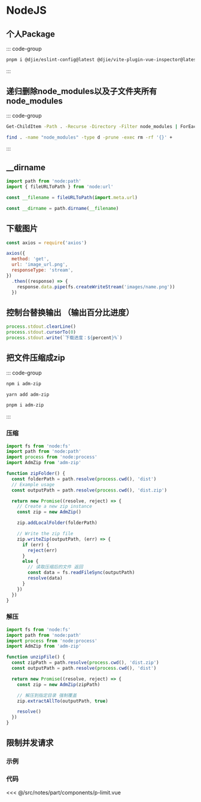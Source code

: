 # NodeJS

<script setup>
import PLimit from './components/p-limit.vue'
</script>

## 个人Package

::: code-group

```bash [前端]
pnpm i @djie/eslint-config@latest @djie/vite-plugin-vue-inspector@latest @djie/unocss@latest -D
```

:::

## 递归删除node_modules以及子文件夹所有node_modules

::: code-group

```bash [Windows PowerShell]
Get-ChildItem -Path . -Recurse -Directory -Filter node_modules | ForEach-Object { Remove-Item -Recurse -Force $_.FullName }
```

```bash [Linux Mac]
find . -name "node_modules" -type d -prune -exec rm -rf '{}' +
```
:::

## __dirname

```js
import path from 'node:path'
import { fileURLToPath } from 'node:url'

const __filename = fileURLToPath(import.meta.url)

const __dirname = path.dirname(__filename)
```

## 下载图片

```js
const axios = require('axios')

axios({
  method: 'get',
  url: 'image_url.png',
  responseType: 'stream',
})
  .then((response) => {
    response.data.pipe(fs.createWriteStream('images/name.png'))
  })
```

## 控制台替换输出 （输出百分比进度）

```js
process.stdout.clearLine()
process.stdout.cursorTo(0)
process.stdout.write(`下载进度：${percent}%`)
```

## 把文件压缩成zip

::: code-group

```bash [npm]
npm i adm-zip
```

```bash [yarn]
yarn add adm-zip
```

```bash [pnpm]
pnpm i adm-zip
```

:::

### 压缩
```js
import fs from 'node:fs'
import path from 'node:path'
import process from 'node:process'
import AdmZip from 'adm-zip'

function zipFolder() {
  const folderPath = path.resolve(process.cwd(), 'dist')
  // Example usage
  const outputPath = path.resolve(process.cwd(), 'dist.zip')

  return new Promise((resolve, reject) => {
    // Create a new zip instance
    const zip = new AdmZip()

    zip.addLocalFolder(folderPath)

    // Write the zip file
    zip.writeZip(outputPath, (err) => {
      if (err) {
        reject(err)
      }
      else {
        // 读取压缩后的文件 返回
        const data = fs.readFileSync(outputPath)
        resolve(data)
      }
    })
  })
}
```

### 解压
```js
import fs from 'node:fs'
import path from 'node:path'
import process from 'node:process'
import AdmZip from 'adm-zip'

function unzipFile() {
  const zipPath = path.resolve(process.cwd(), 'dist.zip')
  const outputPath = path.resolve(process.cwd(), 'dist')

  return new Promise((resolve, reject) => {
    const zip = new AdmZip(zipPath)

    // 解压到指定目录 强制覆盖
    zip.extractAllTo(outputPath, true)

    resolve()
  })
}
```

## 限制并发请求

### 示例

<DemoContainer>
    <PLimit></PLimit>
</DemoContainer>

### 代码

<<< @/src/notes/part/components/p-limit.vue
